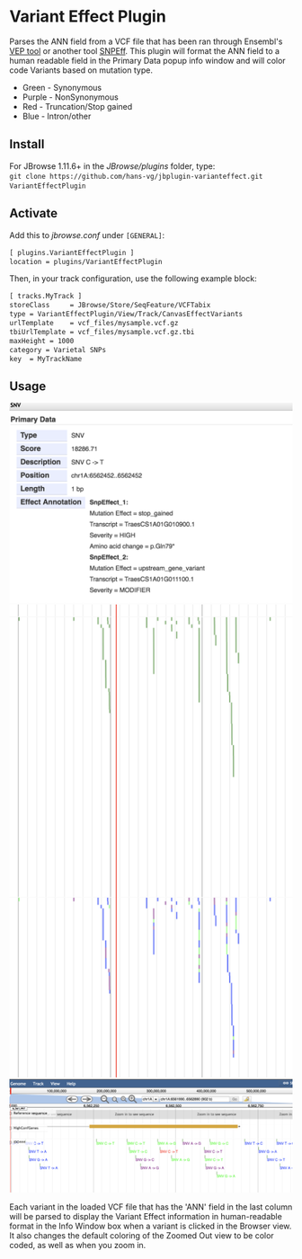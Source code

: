 # Variant Effect Plugin
Parses the ANN field from a VCF file that has been ran through Ensembl's [VEP tool](https://www.ensembl.org/vep) or another tool [SNPEff](http://snpeff.sourceforge.net/). This plugin will format the ANN field to a human readable field in the Primary Data popup info window and will color code Variants based on mutation type. 
* Green - Synonymous
* Purple - NonSynonymous
* Red - Truncation/Stop gained
* Blue - Intron/other


## Install

For JBrowse 1.11.6+ in the _JBrowse/plugins_ folder, type:  
``git clone https://github.com/hans-vg/jbplugin-varianteffect.git VariantEffectPlugin``


## Activate
Add this to _jbrowse.conf_ under `[GENERAL]`:

    [ plugins.VariantEffectPlugin ]
    location = plugins/VariantEffectPlugin

Then, in your track configuration, use the following example block:

    [ tracks.MyTrack ]
    storeClass     = JBrowse/Store/SeqFeature/VCFTabix
    type = VariantEffectPlugin/View/Track/CanvasEffectVariants
    urlTemplate    = vcf_files/mysample.vcf.gz
    tbiUrlTemplate = vcf_files/mysample.vcf.gz.tbi
    maxHeight = 1000
    category = Varietal SNPs 
    key  = MyTrackName

                
## Usage

![demo window](img/effectwindow2.png)
![demo zoomedout](img/zoomedout.png)
![demo color](img/colorcoding.png)

Each variant in the loaded VCF file that has the 'ANN' field in the last column will be parsed to display the Variant Effect information in human-readable format in the Info Window box when a variant is clicked 
in the Browser view. It also changes the default coloring of the Zoomed Out view to be color coded, as well as when you zoom in.

